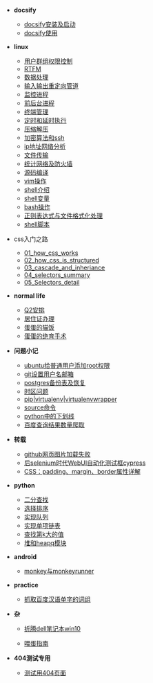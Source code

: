 - **docsify**
  - [docsify安装及启动](docsify/docsify安装及启动.md)
  - [docsify使用](docsify/docsify使用.md)
- **linux**
  - [用户群组权限控制](linux/20200309_用户群组权限控制.md)
  - [RTFM](linux/20200310_RTFM.md)
  - [数据处理](linux/20200315_数据处理.md)
  - [输入输出重定向管道](linux/20200316_输入输出重定向管道.md)
  - [监控进程](linux/20200317_监控进程.md)
  - [前后台进程](linux/20200319_前后台进程.md)
  - [终端管理](linux/20200320_终端管理.md)
  - [定时和延时执行](linux/20200321_定时和延时执行.md)
  - [压缩解压](linux/20200322_压缩解压.md)
  - [加密算法和ssh](linux/20200323_加密算法和ssh.md)
  - [ip地址网络分析](linux/20200324_ip地址网络分析.md)
  - [文件传输](linux/20200324_文件传输.md)
  - [统计网络及防火墙](linux/20200325_统计网络及防火墙.md)
  - [源码编译](linux/20200326_源码编译.md)
  - [vim操作](linux/20200330_vim操作.md)
  - [shell介绍](linux/20200413_shell介绍.md)
  - [shell变量](linux/20200414_shell变量.md)
  - [bash操作](linux/20200421_bash操作.md)
  - [正则表达式与文件格式化处理](linux/20200422_正则表达式与文件格式化处理.md)
  - [shell脚本](linux/20200426_shell脚本.md)
- css入门之路

  - [01_how_css_works](css入门之路/01_how_css_works.md)
  - [02_how_css_is_structured](css入门之路/02_how_css_is_structured.md)
  - [03_cascade_and_inheriance](css入门之路/03_cascade_and_inheriance.md)
  - [04_selectors_summary](css入门之路/04_selectors_summary.md)
  - [05_Selectors_detail](css入门之路/05_Selectors_detail.md)
- **normal life**
  
  - [Q2安排](normal_life/Q2安排.md)
  - [居住证办理](normal_life/居住证办理.md)
  - [蛋蛋的猫饭](normal_life/蛋蛋的猫饭.md)
  - [蛋蛋的绝育手术](normal_life/蛋蛋的绝育手术.md)
- **问题小记**
  - [ubuntu给普通用户添加root权限](问题小记/20200506_ubuntu给普通用户添加root权限.md)
  - [git设置用户名邮箱](问题小记/20200513_git设置用户名邮箱.md)
  - [postgres备份表及恢复](问题小记/20200616_postgres备份表及恢复.md)
  - [时区问题](问题小记/20200707_时区问题.md)
  - [pip|virtualenv|virtualenvwrapper](问题小记/20200803_pip等.md)
  - [source命令](问题小记/20200810_source命令.md)
  - [python中的下划线](问题小记/20200912_python中的'_'.md)
  - [百度查询结果数量爬取](问题小记/百度查询结果数量爬取.md)
- **转载**
  - [github网页图片加载失败](转载/Github网页上图片显示失败.md)
  - [后selenium时代WebUI自动化测试框cypress](转载/后selenium时代WebUI自动化测试框cypress.md)
  - [CSS：padding、margin、border属性详解](转载/CSS：padding、margin、border属性详解.md)
- **python**
  - [二分查找](data_structure&algorithm/1.1_二分查找.md)
  - [选择排序](data_structure&algorithm/选择排序.md)
  - [实现队列](data_structure&algorithm/实现队列.md)
  - [实现单项链表](data_structure&algorithm/实现单项链表.md)
  - [查找第k大的值](data_structure&algorithm/查找第k大的值.md)
  - [堆和heapq模块](data_structure&algorithm/堆和heapq模块.md)
- **android**
  - [monkey与monkeyrunner](android/monkey与monkeyrunner.md)
- **practice**
  - [抓取百度汉语单字的词组](practice/抓取百度汉语单字的词组.md)
- **杂**
  
  - [折腾dell笔记本win10](杂/折腾dell笔记本win10.md)
  
  - [喂蛋指南](杂/喂蛋指南.md)
- **404测试专用**
  
  - [测试用404页面](404测试.md)

